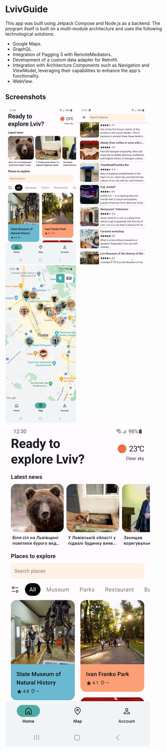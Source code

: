 # LvivGuide

This app was built using Jetpack Compose and Node.js as a backend. The program itself is built on a multi-module architecture and uses the following technological solutions:

* Google Maps.
* GraphQL.
* Integration of Pagging 3 with RemoteMediators.
* Development of a custom data adapter for Retrofit.
* Integration with Architecture Components such as Navigation and ViewModel, leveraging their capabilities to enhance the app's functionality.
* WebView.

## Screenshots

<img src="media/Screenshot_1.jpg" width="225"></img>
<img src="media/Screenshot_2.jpg" width="225"></img>
<img src="media/Screenshot_3.jpg" width="225"></img>
[![Video Thumbnail](media/Screenshot_1.jpg)](https://youtube.com/shorts/WY2QGvK4Mzg)


